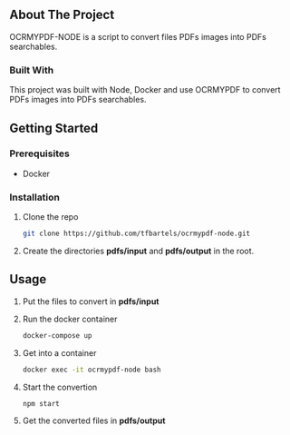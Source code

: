 ## About The Project
OCRMYPDF-NODE is a script to convert files PDFs images into PDFs searchables.

### Built With
This project was built with Node, Docker and use OCRMYPDF to convert PDFs images into PDFs searchables.

## Getting Started

### Prerequisites
* Docker

### Installation
1. Clone the repo
   ```bash
   git clone https://github.com/tfbartels/ocrmypdf-node.git
   ```
2. Create the directories **pdfs/input** and **pdfs/output** in the root.

## Usage
1. Put the files to convert in **pdfs/input**

2. Run the docker container
   ```bash
   docker-compose up  
   ```
3. Get into a container
   ```bash
   docker exec -it ocrmypdf-node bash
   ```
4. Start the convertion
   ```bash
   npm start
   ```
5. Get the converted files in **pdfs/output**
